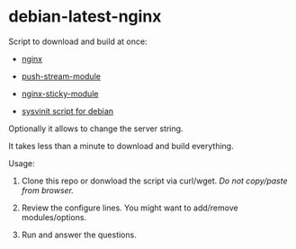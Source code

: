 # debian-latest-nginx

 Script to download and build at once:

  *  <a href="http://nginx.org/download">nginx</a>
  
  *  <a href="http://github.com/wandenberg/nginx-push-stream-module.git">push-stream-module</a>
  
  *  <a href="https://bitbucket.org/nginx-goodies/nginx-sticky-module-ng">nginx-sticky-module</a>
  
  *  <a href="https://github.com/Fleshgrinder/nginx-sysvinit-script.git">sysvinit script for debian</a>
  
  
Optionally it allows to change the server string.

It takes less than a minute to download and build everything.


Usage:

 1. Clone this repo or donwload the script via curl/wget. <i>Do not copy/paste from browser.</i>

 2. Review the configure lines. You might want to add/remove modules/options.

 3. Run and answer the questions.


